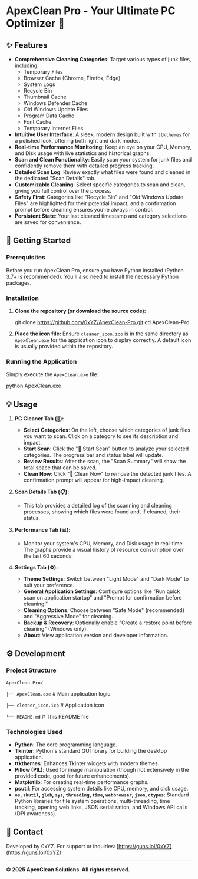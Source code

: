 # ApexClean Pro - Your Ultimate PC Optimizer 🧹

## ✨ Features

* **Comprehensive Cleaning Categories**: Target various types of junk files, including:
    * Temporary Files
    * Browser Cache (Chrome, Firefox, Edge)
    * System Logs
    * Recycle Bin
    * Thumbnail Cache
    * Windows Defender Cache
    * Old Windows Update Files
    * Program Data Cache
    * Font Cache
    * Temporary Internet Files
* **Intuitive User Interface**: A sleek, modern design built with `ttkthemes` for a polished look, offering both light and dark modes.
* **Real-time Performance Monitoring**: Keep an eye on your CPU, Memory, and Disk usage with live statistics and historical graphs.
* **Scan and Clean Functionality**: Easily scan your system for junk files and confidently remove them with detailed progress tracking.
* **Detailed Scan Log**: Review exactly what files were found and cleaned in the dedicated "Scan Details" tab.
* **Customizable Cleaning**: Select specific categories to scan and clean, giving you full control over the process.
* **Safety First**: Categories like "Recycle Bin" and "Old Windows Update Files" are highlighted for their potential impact, and a confirmation prompt before cleaning ensures you're always in control.
* **Persistent State**: Your last cleaned timestamp and category selections are saved for convenience.

## 🚀 Getting Started

### Prerequisites

Before you run ApexClean Pro, ensure you have Python installed (Python 3.7+ is recommended). You'll also need to install the necessary Python packages.

### Installation

1.  **Clone the repository (or download the source code):**

    git clone https://github.com/0xYZ/ApexClean-Pro.git
    cd ApexClean-Pro

2.  **Place the icon file:**
    Ensure `cleaner_icon.ico` is in the same directory as `ApexClean.exe` for the application icon to display correctly. A default icon is usually provided within the repository.

### Running the Application

Simply execute the `ApexClean.exe` file:

python ApexClean.exe

## 💡 Usage

1.  **PC Cleaner Tab (🧹):**
    * **Select Categories**: On the left, choose which categories of junk files you want to scan. Click on a category to see its description and impact.
    * **Start Scan**: Click the "🚀 Start Scan" button to analyze your selected categories. The progress bar and status label will update.
    * **Review Results**: After the scan, the "Scan Summary" will show the total space that can be saved.
    * **Clean Now**: Click "🧹 Clean Now" to remove the detected junk files. A confirmation prompt will appear for high-impact cleaning.

2.  **Scan Details Tab (📋):**
    * This tab provides a detailed log of the scanning and cleaning processes, showing which files were found and, if cleaned, their status.

3.  **Performance Tab (📊):**
    * Monitor your system's CPU, Memory, and Disk usage in real-time. The graphs provide a visual history of resource consumption over the last 60 seconds.

4.  **Settings Tab (⚙️):**
    * **Theme Settings**: Switch between "Light Mode" and "Dark Mode" to suit your preference.
    * **General Application Settings**: Configure options like "Run quick scan on application startup" and "Prompt for confirmation before cleaning."
    * **Cleaning Options**: Choose between "Safe Mode" (recommended) and "Aggressive Mode" for cleaning.
    * **Backup & Recovery**: Optionally enable "Create a restore point before cleaning" (Windows only).
    * **About**: View application version and developer information.

## ⚙️ Development

### Project Structure

`ApexClean-Pro/`

`├── ApexClean.exe`               # Main application logic

`├── cleaner_icon.ico`            # Application icon

`└── README.md`                   # This README file


### Technologies Used

* **Python**: The core programming language.
* **Tkinter**: Python's standard GUI library for building the desktop application.
* **ttkthemes**: Enhances Tkinter widgets with modern themes.
* **Pillow (PIL)**: Used for image manipulation (though not extensively in the provided code, good for future enhancements).
* **Matplotlib**: For creating real-time performance graphs.
* **psutil**: For accessing system details like CPU, memory, and disk usage.
* **`os`, `shutil`, `glob`, `sys`, `threading`, `time`, `webbrowser`, `json`, `ctypes`**: Standard Python libraries for file system operations, multi-threading, time tracking, opening web links, JSON serialization, and Windows API calls (DPI awareness).

## 📧 Contact

Developed by 0xYZ.
For support or inquiries: [https://guns.lol/0xYZ](https://guns.lol/0xYZ)

---

**© 2025 ApexClean Solutions. All rights reserved.**
